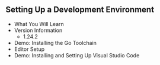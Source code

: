 ## Setting Up a Development Environment
  - What You Will Learn
  - Version Information
    - 1.24.2
  - Demo: Installing the Go Toolchain
  - Editor Setup
  - Demo: Installing and Setting Up Visual Studio Code

